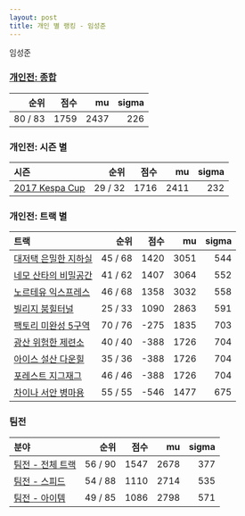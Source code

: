 ```yaml
---
layout: post
title: 개인 별 랭킹 - 임성준
---
```


임성준

### [개인전: 종합](../singles-full)

| 순위 | 점수 | mu | sigma |
|---:|---:|---:|---:|
| 80 / 83 | 1759 | 2437 | 226 |

### 개인전: 시즌 별

| 시즌 | 순위 | 점수 | mu | sigma |
|:---|---:|---:|---:|---:|
| [2017 Kespa Cup](../s2017_2) | 29 / 32 | 1716 | 2411 | 232 |

### 개인전: 트랙 별

| 트랙 | 순위 | 점수 | mu | sigma |
|:---|---:|---:|---:|---:|
| [대저택 은밀한 지하실](../jeotaek) | 45 / 68 | 1420 | 3051 | 544 |
| [네모 산타의 비밀공간](../santa) | 41 / 62 | 1407 | 3064 | 552 |
| [노르테유 익스프레스](../noex) | 46 / 68 | 1358 | 3032 | 558 |
| [빌리지 붐힐터널](../boomhill) | 25 / 33 | 1090 | 2863 | 591 |
| [팩토리 미완성 5구역](../district5) | 70 / 76 | -275 | 1835 | 703 |
| [광산 위험한 제련소](../jeryeonso) | 40 / 40 | -388 | 1726 | 704 |
| [아이스 설산 다운힐](../seolsan) | 35 / 36 | -388 | 1726 | 704 |
| [포레스트 지그재그](../zigzag) | 46 / 46 | -388 | 1726 | 704 |
| [차이나 서안 병마용](../byeongma) | 55 / 55 | -546 | 1477 | 675 |

### 팀전

| 분야 | 순위 | 점수 | mu | sigma |
|:---|---:|---:|---:|---:|
| [팀전 - 전체 트랙](../team-full) | 56 / 90 | 1547 | 2678 | 377 |
| [팀전 - 스피드](../team-speed) | 54 / 88 | 1110 | 2714 | 535 |
| [팀전 - 아이템](../team-item) | 49 / 85 | 1086 | 2798 | 571 |
